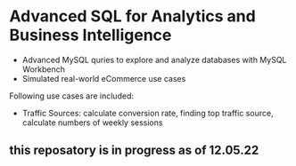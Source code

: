 # Advanced SQL for Analytics and Business Intelligence

- Advanced MySQL quries to explore and analyze databases with MySQL Workbench
- Simulated real-world eCommerce use cases

Following use cases are included:

- Traffic Sources: calculate conversion rate, finding top traffic source, calculate numbers of weekly sessions

## **this reposatory is in progress as of 12.05.22**
